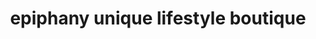 ---
title: "epiphany unique lifestyle boutique"
url: /dallas/epiphany-unique-lifestyle-boutique/
shop: boutique
---
